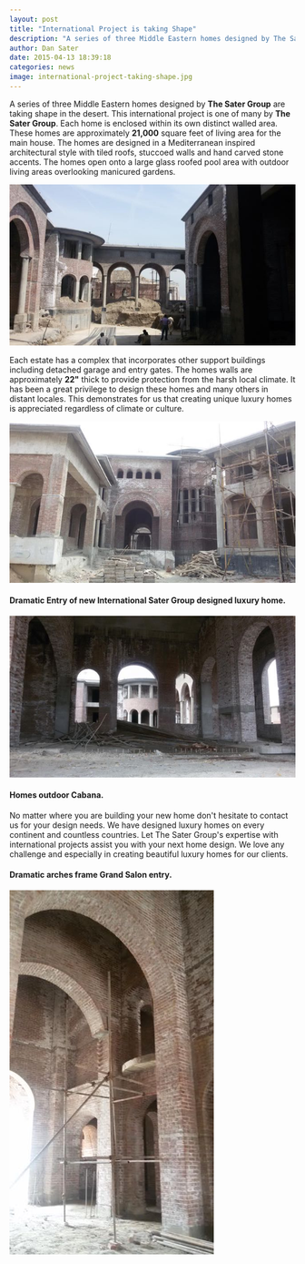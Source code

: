 ```yaml
---
layout: post
title: "International Project is taking Shape"
description: "A series of three Middle Eastern homes designed by The Sater Group are taking shape in the desert. This international project is one of many by The Sater Group."
author: Dan Sater
date: 2015-04-13 18:39:18
categories: news
image: international-project-taking-shape.jpg
---
```

A series of three Middle Eastern homes designed by **The Sater Group** are taking shape in the desert. This international project is one of many by **The Sater Group**. Each home is enclosed within its own distinct walled area. These homes are approximately **21,000** square feet of living area for the main house. The homes are designed in a Mediterranean inspired architectural style with tiled roofs, stuccoed walls and hand carved stone accents. The homes open onto a large glass roofed pool area with outdoor living areas overlooking manicured gardens.

![View of Homes Pool Courtyard](/images/International-project-1.jpg)

Each estate has a complex that incorporates other support buildings including detached garage and entry gates. The homes walls are approximately **22"** thick to provide protection from the harsh local climate. It has been a great privilege to design these homes and many others in distant locales. This demonstrates for us that creating unique luxury homes is appreciated regardless of climate or culture.

![International Home Designs](/images/International-project-2.jpg)

#### Dramatic Entry of new International Sater Group designed luxury home.

![Homes outdoor Cabana](/images/International-project-3.jpg)

#### Homes outdoor Cabana.

No matter where you are building your new home don't hesitate to contact us for your design needs. We have designed luxury homes on every continent and countless countries. Let The Sater Group's expertise with international projects assist you with your next home design. We love any challenge and especially in creating beautiful luxury homes for our clients.

#### Dramatic arches frame Grand Salon entry.
![Dramatic arches frame Grand Salon entry](/images/International-project-4.jpg)

